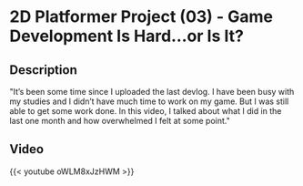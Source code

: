 # 2D Platformer Project (03) - Game Development Is Hard…or Is It?


## Description

"It’s been some time since I uploaded the last devlog. I have been busy with my studies and I didn’t have much time to work on my game. But I was still able to get some work done. In this video, I talked about what I did in the last one month and how overwhelmed I felt at some point."

## Video

{{< youtube oWLM8xJzHWM >}}
